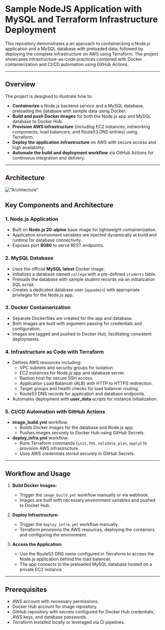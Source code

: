 # Sample NodeJS Application with MySQL and Terraform Infrastructure Deployment

This repository demonstrates a an approach to containerizing a Node.js application and a MySQL database with preloaded data, followed by deploying the complete infrastructure on AWS using Terraform. The project showcases infrastructure-as-code practices combined with Docker containerization and CI/CD automation using GitHub Actions.

---

## Overview

The project is designed to illustrate how to:

- **Containerize** a Node.js backend service and a MySQL database, preloading the database with sample data using Docker.
- **Build and push Docker images** for both the Node.js app and MySQL database to Docker Hub.
- **Provision AWS infrastructure** (including EC2 instances, networking components, load balancers, and Route53 DNS entries) using Terraform.
- **Deploy the application infrastructure** on AWS with secure access and high availability.
- **Automate the build and deployment workflow** via GitHub Actions for continuous integration and delivery.

---
## Architecture

<img src=“img/arya_arc.drawio.png” alt=“Architecture” width=“600”>


## Key Components and Architecture

### 1. Node.js Application

- Built on **Node.js 20-alpine** base image for lightweight containerization.
- Application environment variables are injected dynamically at build and runtime for database connectivity.
- Exposes port **8080** to serve REST endpoints.

### 2. MySQL Database

- Uses the official **MySQL latest** Docker image.
- Initializes a database named `college` with a pre-defined `students` table.
- Preloads the database with sample student records via an initialization SQL script.
- Creates a dedicated database user (`appadmin`) with appropriate privileges for the Node.js app.

### 3. Docker Containerization

- Separate Dockerfiles are created for the app and database.
- Both images are built with argument passing for credentials and configuration.
- Images are tagged and pushed to Docker Hub, facilitating consistent deployments.

### 4. Infrastructure as Code with Terraform

- Defines AWS resources including:
  - VPC subnets and security groups for isolation.
  - EC2 instances for Node.js app and database server.
  - Bastion host for secure SSH access.
  - Application Load Balancer (ALB) with HTTP to HTTPS redirection.
  - Target groups and health checks for load balancer routing.
  - Route53 DNS records for application and database endpoints.
- Automates deployment with **user_data** scripts for instance initialization.

### 5. CI/CD Automation with GitHub Actions

- **image_build.yml** workflow:
  - Builds Docker images for the database and Node.js app.
  - Pushes images securely to Docker Hub using GitHub Secrets.
- **deploy_infra.yml** workflow:
  - Runs Terraform commands (`init`, `fmt`, `validate`, `plan`, `apply`) to provision AWS infrastructure.
  - Uses AWS credentials stored securely in GitHub Secrets.

---

## Workflow and Usage

1. **Build Docker Images:**
   - Trigger the `image_build.yml` workflow manually or via webhook.
   - Images are built with necessary environment variables and pushed to Docker Hub.

2. **Deploy Infrastructure:**
   - Trigger the `deploy_infra.yml` workflow manually.
   - Terraform provisions the AWS resources, deploying the containers and configuring the environment.

3. **Access the Application:**
   - Use the Route53 DNS name configured in Terraform to access the Node.js application behind the load balancer.
   - The app connects to the preloaded MySQL database hosted on a private EC2 instance.
---

## Prerequisites

- AWS account with necessary permissions.
- Docker Hub account for image repository.
- GitHub repository with secrets configured for Docker Hub credentials, AWS keys, and database passwords.
- Terraform installed locally or leveraged via CI pipelines.

